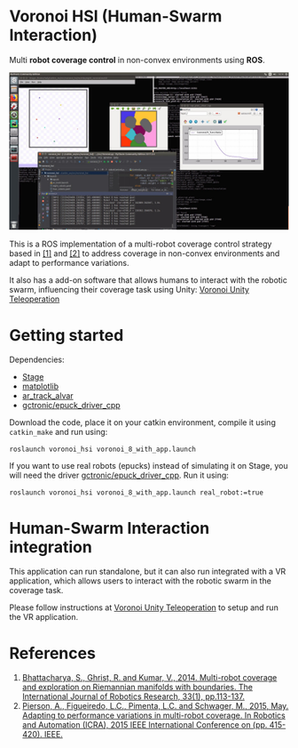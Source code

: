 # Voronoi HSI (Human-Swarm Interaction)

Multi **robot coverage control** in non-convex environments using **ROS**.

![Voronoi HSI Example](assets/voronoi_hsi-example.jpg)

This is a ROS implementation of a multi-robot coverage control strategy based in [[1]](http://journals.sagepub.com/doi/full/10.1177/0278364913507324) and [[2]](http://sites.bu.edu/msl/files/2014/10/PiersonFigueiredoPimentaSchwagerICRA15.pdf) to address coverage in non-convex environments and adapt to performance variations.

It also has a add-on software that allows humans to interact with the robotic swarm, influencing their coverage task using Unity: [Voronoi Unity Teleoperation](https://github.com/lucascoelhof/VoronoiUnityTeleoperation)

# Getting started

Dependencies:

* [Stage](http://wiki.ros.org/stage)
* [matplotlib](https://matplotlib.org/)
* [ar_track_alvar](http://wiki.ros.org/ar_track_alvar)
* [gctronic/epuck_driver_cpp](https://github.com/gctronic/epuck_driver_cpp)

Download the code, place it on your catkin environment, compile it using ``catkin_make`` and run using:

```
roslaunch voronoi_hsi voronoi_8_with_app.launch
```

If you want to use real robots (epucks) instead of simulating it on Stage, you will need the driver [gctronic/epuck_driver_cpp](https://github.com/gctronic/epuck_driver_cpp). Run it using:

```
roslaunch voronoi_hsi voronoi_8_with_app.launch real_robot:=true
```

# Human-Swarm Interaction integration

This application can run standalone, but it can also run integrated with a VR application, which allows users to interact with the
robotic swarm in the coverage task.

Please follow instructions at [Voronoi Unity Teleoperation](https://github.com/lucascoelhof/VoronoiUnityTeleoperation) to setup and
run the VR application.


# References
1. [Bhattacharya, S., Ghrist, R. and Kumar, V., 2014. Multi-robot coverage and exploration on Riemannian manifolds with boundaries. The International Journal of Robotics Research, 33(1), pp.113-137.](http://journals.sagepub.com/doi/full/10.1177/0278364913507324)
2. [Pierson, A., Figueiredo, L.C., Pimenta, L.C. and Schwager, M., 2015, May. Adapting to performance variations in multi-robot coverage. In Robotics and Automation (ICRA), 2015 IEEE International Conference on (pp. 415-420). IEEE.](http://sites.bu.edu/msl/files/2014/10/PiersonFigueiredoPimentaSchwagerICRA15.pdf)
